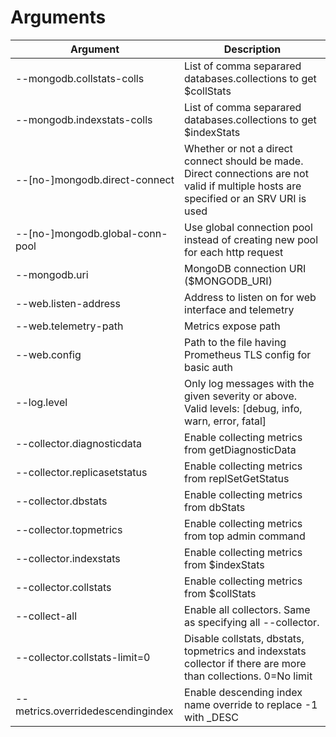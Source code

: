 # Arguments

| Argument                          | Description                                                                                                                            |
|-----------------------------------|----------------------------------------------------------------------------------------------------------------------------------------|
| --mongodb.collstats-colls         | List of comma separared databases.collections to get $collStats                                                                        |
| --mongodb.indexstats-colls        | List of comma separared databases.collections to get $indexStats                                                                       |
| --[no-]mongodb.direct-connect     | Whether or not a direct connect should be made. Direct connections are not valid if multiple hosts are specified or an SRV URI is used |
| --[no-]mongodb.global-conn-pool   | Use global connection pool instead of creating new pool for each http request                                                          |
| --mongodb.uri                     | MongoDB connection URI ($MONGODB_URI)                                                                                                  |
| --web.listen-address              | Address to listen on for web interface and telemetry                                                                                   |
| --web.telemetry-path              | Metrics expose path                                                                                                                    |
| --web.config                      | Path to the file having Prometheus TLS config for basic auth                                                                           |
| --log.level                       | Only log messages with the given severity or above. Valid levels: [debug, info, warn, error, fatal]                                    |
| --collector.diagnosticdata        | Enable collecting metrics from getDiagnosticData                                                                                       |
| --collector.replicasetstatus      | Enable collecting metrics from replSetGetStatus                                                                                        |
| --collector.dbstats               | Enable collecting metrics from dbStats                                                                                                 |
| --collector.topmetrics            | Enable collecting metrics from top admin command                                                                                       |
| --collector.indexstats            | Enable collecting metrics from $indexStats                                                                                             |
| --collector.collstats             | Enable collecting metrics from $collStats                                                                                              |
| --collect-all                     | Enable all collectors. Same as specifying all --collector.<name>                                                                       |
| --collector.collstats-limit=0     | Disable collstats, dbstats, topmetrics and indexstats collector if there are more than <n> collections. 0=No limit                     |
| --metrics.overridedescendingindex | Enable descending index name override to replace -1 with _DESC                                                                         |
